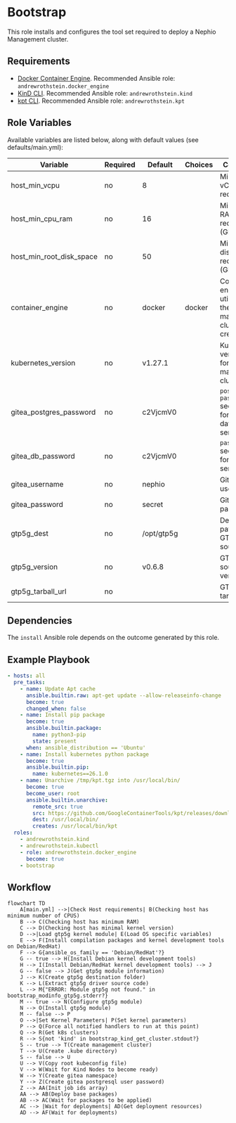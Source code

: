 # Bootstrap

This role installs and configures the tool set required to deploy a Nephio Management cluster.

## Requirements

* [Docker Container Engine](https://docs.docker.com/engine/install/). Recommended Ansible role: `andrewrothstein.docker_engine`
* [KinD CLI](https://kind.sigs.k8s.io/docs/user/quick-start/#installation). Recommended Ansible role: `andrewrothstein.kind`
* [kpt CLI](https://kpt.dev/installation/kpt-cli). Recommended Ansible role: `andrewrothstein.kpt`

## Role Variables

Available variables are listed below, along with default values (see defaults/main.yml):

| Variable                 | Required | Default    | Choices                   | Comments                                                      |
|--------------------------|----------|------------|---------------------------|---------------------------------------------------------------|
| host_min_vcpu            | no       | 8          |                           | Minimum vCPUs required                                        |
| host_min_cpu_ram         | no       | 16         |                           | Minimum RAM required (GB)                                     |
| host_min_root_disk_space | no       | 50         |                           | Minimum disk space required (GB)                              |
| container_engine         | no       | docker     | docker                    | Container engine utilized for the management cluster creation |
| kubernetes_version       | no       | v1.27.1    |                           | Kubernetes version used for the management cluster            |
| gitea_postgres_password  | no       | c2VjcmV0   |                           | `postgres-password` secret value for gitea database service   |
| gitea_db_password        | no       | c2VjcmV0   |                           | `password` secret value for gitea service                     |
| gitea_username           | no       | nephio     |                           | Gitea admin user name                                         |
| gitea_password           | no       | secret     |                           | Gitea admin password                                          |
| gtp5g_dest               | no       | /opt/gtp5g |                           | Destination path for GTP5G source code                        |
| gtp5g_version            | no       | v0.6.8     |                           | GTP5G source code version                                     |
| gtp5g_tarball_url        | no       |            |                           | GTP5G tarball URI                                             |

## Dependencies

The `install` Ansible role depends on the outcome generated by this role.

## Example Playbook

```yaml
- hosts: all
  pre_tasks:
    - name: Update Apt cache
      ansible.builtin.raw: apt-get update --allow-releaseinfo-change
      become: true
      changed_when: false
    - name: Install pip package
      become: true
      ansible.builtin.package:
        name: python3-pip
        state: present
      when: ansible_distribution == 'Ubuntu'
    - name: Install kubernetes python package
      become: true
      ansible.builtin.pip:
        name: kubernetes==26.1.0
    - name: Unarchive /tmp/kpt.tgz into /usr/local/bin/
      become: true
      become_user: root
      ansible.builtin.unarchive:
        remote_src: true
        src: https://github.com/GoogleContainerTools/kpt/releases/download/v1.0.0-beta.38/kpt_linux_amd64-1.0.0-beta.38.tar.gz
        dest: /usr/local/bin/
        creates: /usr/local/bin/kpt
  roles:
    - andrewrothstein.kind
    - andrewrothstein.kubectl
    - role: andrewrothstein.docker_engine
      become: true
    - bootstrap
```

## Workflow

```mermaid
flowchart TD
    A[main.yml] -->|Check Host requirements| B(Checking host has minimum number of CPUS)
    B --> C(Checking host has minimum RAM)
    C --> D(Checking host has minimal kernel version)
    D -->|Load gtp5g kernel module| E(Load OS specific variables)
    E --> F(Install compilation packages and kernel development tools on Debian/RedHat)
    F --> G{ansible_os_family == 'Debian/RedHat'?}
    G -- true --> H(Install Debian kernel development tools)
    H --> I(Install Debian/RedHat kernel development tools) --> J
    G -- false --> J(Get gtp5g module information)
    J --> K(Create gtp5g destination folder)
    K --> L(Extract gtp5g driver source code)
    L --> M{"ERROR: Module gtp5g not found." in bootstrap_modinfo_gtp5g.stderr?}
    M -- true --> N(Configure gtp5g module)
    N --> O(Install gtp5g module)
    M -- false --> P
    O -->|Set Kernel Parameters| P(Set kernel parameters)
    P --> Q(Force all notified handlers to run at this point)
    Q --> R(Get k8s clusters)
    R --> S{not 'kind' in bootstrap_kind_get_cluster.stdout?}
    S -- true --> T(Create management cluster)
    T --> U(Create .kube directory)
    S -- false --> U
    U --> V(Copy root kubeconfig file)
    V --> W(Wait for Kind Nodes to become ready)
    W --> Y(Create gitea namespace)
    Y --> Z(Create gitea postgresql user password)
    Z --> AA(Init job ids array)
    AA --> AB(Deploy base packages)
    AB --> AC(Wait for packages to be applied)
    AC --> |Wait for deployments| AD(Get deployment resources)
    AD --> AF(Wait for deployments)
```
